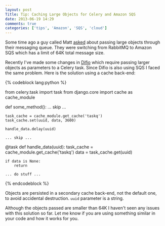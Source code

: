 ```yaml
---
layout: post
Title: Tip: Caching Large Objects for Celery and Amazon SQS 
date: 2013-06-19 14:29
comments: true
categories: ['tips', 'Amazon', 'SQS', 'cloud']
---
```


Some time ago a guy called Matt
[asked](https://groups.google.com/forum/?fromgroups=#!topic/celery-users/RFAuGjZwtmg)
about passing large objects through their messaging queue. They were switching from
RabbitMQ to Amazon SQS which has a limit of 64K total message size.

Recently I've made some changes in [Difio](http://www.dif.io) which require passing
larger objects as parameters to a Celery task. Since Difio is also using SQS I faced the
same problem. Here is the solution using a cache back-end: 

{% codeblock lang:python %}

from celery.task import task
from django.core import cache as cache_module

def some_method():
    ... skip ...

    task_cache = cache_module.get_cache('taskq')
    task_cache.set(uuid, data, 3600)

    handle_data.delay(uuid)

    ... skip ...

@task
def handle_data(uuid):
    task_cache = cache_module.get_cache('taskq')
    data = task_cache.get(uuid)

    if data is None:
        return

    ... do stuff ...

{% endcodeblock %}

Objects are persisted in a secondary cache back-end, not the default one, to avoid
accidental destruction. `uuid` parameter is a string.

Although the objects passed are smaller than 64K I haven't seen any issues
with this solution so far. Let me know if you are using something similar in your code
and how it works for you. 


